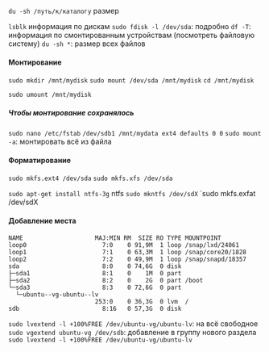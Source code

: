 
`du -sh /путь/к/каталогу` размер

`lsblk` информация по дискам
`sudo fdisk -l /dev/sda`: подробно
`df -T`: информация по смонтированным устройствам (посмотреть файловую систему)
`du -sh *`: размер всех файлов

#### Монтирование
`sudo mkdir /mnt/mydisk`
`sudo mount /dev/sda /mnt/mydisk`
`cd /mnt/mydisk`

`sudo umount /mnt/mydisk`

##### Чтобы монтирование сохранялось
`sudo nano /etc/fstab`
`/dev/sdb1 /mnt/mydata ext4 defaults 0 0`
`sudo mount -a`: монтировать всё из файла


#### Форматирование

 
`sudo mkfs.ext4 /dev/sda`
`sudo mkfs.xfs /dev/sda`

`sudo apt-get install ntfs-3g` ntfs
`sudo mkntfs /dev/sdX`
`sudo mkfs.exfat /dev/sdX



#### Добавление места

```shell
NAME                    MAJ:MIN RM  SIZE RO TYPE MOUNTPOINT
loop0                     7:0    0 91,9M  1 loop /snap/lxd/24061
loop1                     7:1    0 63,3M  1 loop /snap/core20/1828
loop2                     7:2    0 49,9M  1 loop /snap/snapd/18357
sda                       8:0    0 74,6G  0 disk 
├─sda1                    8:1    0    1M  0 part 
├─sda2                    8:2    0    2G  0 part /boot
└─sda3                    8:3    0 72,6G  0 part 
  └─ubuntu--vg-ubuntu--lv
                        253:0    0 36,3G  0 lvm  /
sdb                       8:16   0 57,3G  0 disk 
```

`sudo lvextend -l +100%FREE /dev/ubuntu-vg/ubuntu-lv`: на всё свободное
`sudo vgextend ubuntu-vg /dev/sdb`: добавление в группу нового раздела
`sudo lvextend -l +100%FREE /dev/ubuntu-vg/ubuntu-lv`



